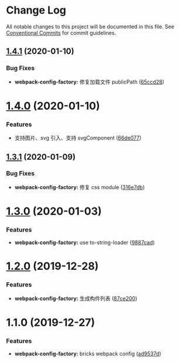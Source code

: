 # Change Log

All notable changes to this project will be documented in this file.
See [Conventional Commits](https://conventionalcommits.org) for commit guidelines.

## [1.4.1](https://github.com/tinytot1/tools/compare/@tinytot/webpack-config-factory@1.4.0...@tinytot/webpack-config-factory@1.4.1) (2020-01-10)

### Bug Fixes

- **webpack-config-factory:** 修复加载文件 publicPath ([65ccd28](https://github.com/tinytot1/tools/commit/65ccd28c15300c2b64ad6b2c70167ffc084a060d))

# [1.4.0](https://github.com/tinytot1/tools/compare/@tinytot/webpack-config-factory@1.3.1...@tinytot/webpack-config-factory@1.4.0) (2020-01-10)

### Features

- 支持图片、svg 引入、支持 svgComponent ([66de077](https://github.com/tinytot1/tools/commit/66de0774926d434e9f7b641641d9e3233ddb4470))

## [1.3.1](https://github.com/tinytot1/tools/compare/@tinytot/webpack-config-factory@1.3.0...@tinytot/webpack-config-factory@1.3.1) (2020-01-09)

### Bug Fixes

- **webpack-config-factory:** 修复 css module ([316e7db](https://github.com/tinytot1/tools/commit/316e7dbcfe92ddb8bcaf3a04116092186474fe1c))

# [1.3.0](https://github.com/tinytot1/tools/compare/@tinytot/webpack-config-factory@1.2.0...@tinytot/webpack-config-factory@1.3.0) (2020-01-03)

### Features

- **webpack-config-factory:** use to-string-loader ([9887cad](https://github.com/tinytot1/tools/commit/9887cad8b3698b14f3fc40b5a398b37dafd1bbe8))

# [1.2.0](https://github.com/tinytot1/tools/compare/@tinytot/webpack-config-factory@1.1.0...@tinytot/webpack-config-factory@1.2.0) (2019-12-28)

### Features

- **webpack-config-factory:** 生成构件列表 ([87ce200](https://github.com/tinytot1/tools/commit/87ce2008a3593911f5c6f61bc549f28b8baf3d1c))

# 1.1.0 (2019-12-27)

### Features

- **webpack-config-factory:** bricks webpack config ([ad9537d](https://github.com/tinytot1/tools/commit/ad9537db817b6b7014e9c5dd8689010dee8f64d6))
